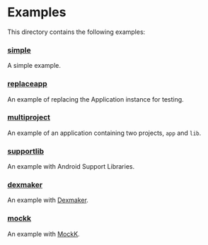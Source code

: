# Examples

This directory contains the following examples:

### [simple](simple)

A simple example.

### [replaceapp](replaceapp)

An example of replacing the Application instance for testing.

### [multiproject](multiproject)

An example of an application containing two projects, `app` and `lib`.

### [supportlib](supportlib)

An example with Android Support Libraries.

### [dexmaker](dexmaker)

An example with [Dexmaker](https://github.com/linkedin/dexmaker).

### [mockk](mockk)

An example with [MockK](https://mockk.io/).

